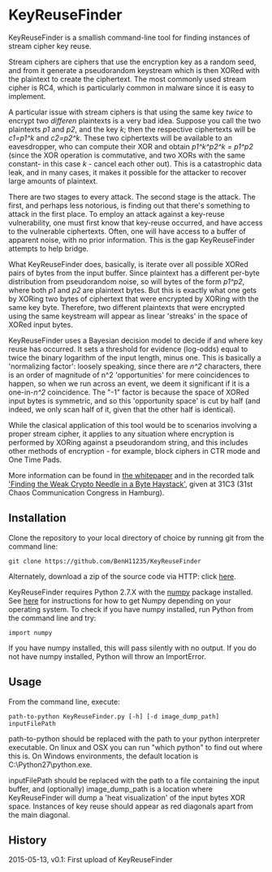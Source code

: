 # KeyReuseFinder

KeyReuseFinder is a smallish command-line tool for finding instances of stream cipher key reuse.

Stream ciphers are ciphers that use the encryption key as a random seed, and from it generate a pseudorandom keystream which is then XORed with the plaintext to create the ciphertext. The most commonly used stream cipher is RC4, which is particularly common in malware since it is easy to implement.

A particular issue with stream ciphers is that using the same key *twice* to encrypt two *differen* plaintexts is a very bad idea. Suppose you call the two plaintexts *p1* and *p2*, and the key *k*; then the respective ciphertexts will be *c1=p1^k* and *c2=p2^k*. These two ciphertexts will be available to an eavesdropper, who can compute their XOR and obtain *p1^k^p2^k = p1^p2* (since the XOR operation is commutative, and two XORs with the same constant- in this case *k* - cancel each other out). This is a catastrophic data leak, and in many cases, it makes it possible for the attacker to recover large amounts of plaintext.

There are two stages to every attack. The second stage is the attack. The first, and perhaps less notorious, is finding out that there's something to attack in the first place. To employ an attack against a key-reuse vulnerability, one must first know that key-reuse occurred, and have access to the vulnerable ciphertexts. Often, one will have access to a buffer of apparent noise, with no prior information. This is the gap KeyReuseFinder attempts to help bridge.

What KeyReuseFinder does, basically, is iterate over all possible XORed pairs of bytes from the input buffer. Since plaintext has a different per-byte distribution from pseudorandom noise, so will bytes of the form *p1^p2*, where both *p1* and *p2* are plaintext bytes. But this is exactly what one gets by XORing two bytes of ciphertext that were encrypted by XORing with the same key byte. Therefore, two different plaintexts that were encrypted using the same keystream will appear as linear 'streaks' in the space of XORed input bytes.

KeyReuseFinder uses a Bayesian decision model to decide if and where key reuse has occurred. It sets a threshold for evidence (log-odds) equal to twice the binary logarithm of the input length, minus one. This is basically a 'normalizing factor': loosely speaking, since there are *n^2* characters, there is an order of magnitude of n^2 'opportunities' for mere coincidences to happen, so when we run across an event, we deem it significant if it is a one-in-*n^2* coincidence. The "-1" factor is because the space of XORed input bytes is symmetric, and so this 'opportunity space' is cut by half (and indeed, we only scan half of it, given that the other half is identical).

While the clasical application of this tool would be to scenarios involving a proper stream cipher, it applies to any situation where encryption is performed by XORing against a pseudorandom string, and this includes other methods of encryption - for example, block ciphers in CTR mode and One Time Pads.

More information can be found in [the whitepaper](http://hashequilibrium.com/exploiting-stream-cipher-key-reuse-in-malware-traffic.pdf) and in the recorded talk ['Finding the Weak Crypto Needle in a Byte Haystack'](https://www.youtube.com/watch?v=GQOam3XJdWg), given at 31C3 (31st Chaos Communication Congress in Hamburg).

## Installation

Clone the repository to your local directory of choice by running git from the command line:

`git clone https://github.com/BenH11235/KeyReuseFinder`

Alternately, download a zip of the source code via HTTP: click [here](https://github.com/BenH11235/KeyReuseFinder/archive/master.zip).

KeyReuseFinder requires Python 2.7.X with the [numpy](http://numpy.org) package installed. See [here](http://www.scipy.org/install.html) for instructions for how to get Numpy depending on your operating system. To check if you have numpy installed, run Python from the command line and try:

`import numpy`

If you have numpy installed, this will pass silently with no output. If you do not have numpy installed, Python will throw an ImportError.

## Usage

From the command line, execute:

`path-to-python KeyReuseFinder.py [-h] [-d image_dump_path] inputFilePath`

path-to-python should be replaced with the path to your python interpreter executable. On linux and OSX you can run "which python" to find out where this is. On Windows environments, the default location is C:\Python27\python.exe.

inputFilePath should be replaced with the path to a file containing the input buffer, and (optionally) image_dump_path is a location where KeyReuseFinder will dump a 'heat visualization' of the input bytes XOR space. Instances of key reuse should appear as red diagonals apart from the main diagonal.

## History

2015-05-13, v0.1: First upload of KeyReuseFinder

